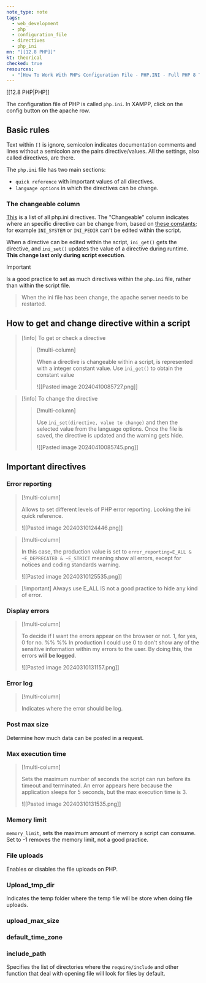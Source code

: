 ```yaml
---
note_type: note
tags:
  - web_development
  - php
  - configuration_file
  - directives
  - php_ini
mn: "[[12.8 PHP]]"
kt: theorical
checked: true
resources:
  - "[How To Work With PHPs Configuration File - PHP.INI - Full PHP 8 Tutorial](https://www.youtube.com/watch?v=LVEhccXXnOo&list=PLr3d3QYzkw2xabQRUpcZ_IBk9W50M9pe-&index=28&ab_channel=ProgramWithGio)"
---
```

[[12.8 PHP|PHP]]

The configuration file of PHP is called `php.ini`. In XAMPP, click on the config button on the apache row. 
## Basic rules
Text within `[]` is ignore, semicolon indicates documentation comments and lines without a semicolon are the pairs directive/values. All the settings, also called directives, are there. 

The `php.ini` file has two main sections:
- `quick reference` with important values of all directives. 
- `language options` in which the directives can be change.

### The changeable column
[This](https://www.php.net/manual/en/ini.list.php) is a list of all php.ini directives. The "Changeable" column indicates where an specific directive can be change from, based on [these constants](https://www.php.net/manual/en/configuration.changes.modes.php); for example `INI_SYSTEM` or `INI_PEDIR` can't be edited within the script. 

When a directive can be edited within the script, `ini_get()` gets the directive, and `ini_set()` updates the value of a directive during runtime. **This change last only during script execution**. 

>[!important]
>Is a good practice to set as much directives within the `php.ini` file, rather than within the script file.

>When the ini file has been change, the apache server needs to be restarted. 

## How to get and change directive within a script
>[!info] To get or check a directive
>>[!multi-column]
>>
>>When a directive is changeable within a script, is represented with a integer constant value. Use `ini_get()` to obtain the constant value 
>>
>>![[Pasted image 20240410085727.png]]

>[!info] To change the directive
>>[!multi-column]
>>
>>Use `ini_set(directive, value to change)` and then the selected value from the language options. Once the file is saved, the directive is updated and the warning gets hide. 
>>
>>![[Pasted image 20240410085745.png]]
## Important directives
### Error reporting
>[!multi-column]
>
>Allows to set different levels of PHP error reporting. Looking the ini quick reference.
>
>![[Pasted image 20240310124446.png]]

>[!multi-column]
>
>In this case, the production value is set to `error_reporting=E_ALL & ~E_DEPRECATED & ~E_STRICT` meaning show all errors, except for notices and coding standards warning.
>
>![[Pasted image 20240310125535.png]]

>[!important] Always use E_ALL
>IS not a good practice to hide any kind of error. 

### Display errors
>[!multi-column]
>
>To decide if I want the errors appear on the browser or not. 1, for yes, 0 for no.
>%% %%
>In production I could use 0 to don't show any of the sensitive information within my errors to the user. By doing this, the errors **will be logged**.
>
>![[Pasted image 20240310131157.png]]

### Error log
>[!multi-column]
>
>Indicates where the error should be log. 

### Post max size
Determine how much data can be posted in a request.

### Max execution time
>[!multi-column]
>
>Sets the maximum number of seconds the script can run before its timeout and terminated. An error appears here because the application sleeps for 5 seconds, but the max execution time is 3.   
>
>![[Pasted image 20240310131535.png]]
### Memory limit
`memory_limit`, sets the maximum amount of memory a script can consume. Set to -1 removes the memory limit, not a good practice.
### File uploads
Enables or disables the file uploads on PHP. 
### Upload_tmp_dir
Indicates the temp folder where the temp file will be store when doing file uploads.
### upload_max_size
### default_time_zone
### include_path
Specifies the list of directories where the `require/include` and other function that deal with opening file will look for files by default. 